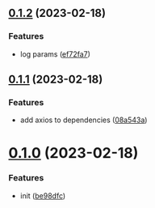 ## [0.1.2](https://github.com/ulivz/progressive-chatgpt-bot/compare/v0.1.1...v0.1.2) (2023-02-18)


### Features

* log params ([ef72fa7](https://github.com/ulivz/progressive-chatgpt-bot/commit/ef72fa7eb33f0c5d5e963c40e73dc04db17ffde4))



## [0.1.1](https://github.com/ulivz/progressive-chatgpt-bot/compare/v0.1.0...v0.1.1) (2023-02-18)


### Features

* add axios to dependencies ([08a543a](https://github.com/ulivz/progressive-chatgpt-bot/commit/08a543a454e84361856333fd15e7cdd95db6f690))



# [0.1.0](https://github.com/ulivz/progressive-chatgpt-bot/compare/be98dfc69128b84c113bb08e1f097afe2a9db2f5...v0.1.0) (2023-02-18)


### Features

* init ([be98dfc](https://github.com/ulivz/progressive-chatgpt-bot/commit/be98dfc69128b84c113bb08e1f097afe2a9db2f5))



